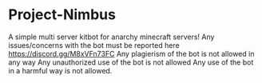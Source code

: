# Project-Nimbus
A simple multi server kitbot for anarchy minecraft servers!
Any issues/concerns with the bot must be reported here https://discord.gg/M8xVFn73FC
Any plagierism of the bot is not allowed in any way
Any unauthorized use of the bot is not allowed
Any use of the bot in a harmful way is not allowed.

